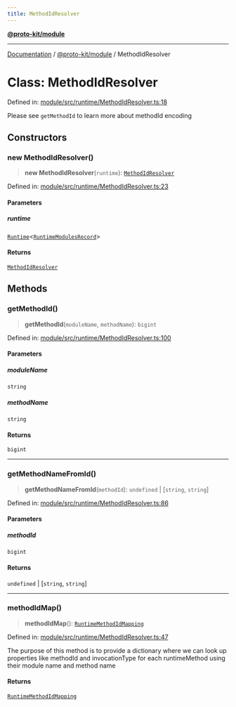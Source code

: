 ```yaml
---
title: MethodIdResolver
---
```


[**@proto-kit/module**](../README.md)

***

[Documentation](../../../README.md) / [@proto-kit/module](../README.md) / MethodIdResolver

# Class: MethodIdResolver

Defined in: [module/src/runtime/MethodIdResolver.ts:18](https://github.com/proto-kit/framework/blob/28efa802e3737fc3b77339148b307ef7246f3ef1/packages/module/src/runtime/MethodIdResolver.ts#L18)

Please see `getMethodId` to learn more about
methodId encoding

## Constructors

### new MethodIdResolver()

> **new MethodIdResolver**(`runtime`): [`MethodIdResolver`](MethodIdResolver.md)

Defined in: [module/src/runtime/MethodIdResolver.ts:23](https://github.com/proto-kit/framework/blob/28efa802e3737fc3b77339148b307ef7246f3ef1/packages/module/src/runtime/MethodIdResolver.ts#L23)

#### Parameters

##### runtime

[`Runtime`](Runtime.md)\<[`RuntimeModulesRecord`](../type-aliases/RuntimeModulesRecord.md)\>

#### Returns

[`MethodIdResolver`](MethodIdResolver.md)

## Methods

### getMethodId()

> **getMethodId**(`moduleName`, `methodName`): `bigint`

Defined in: [module/src/runtime/MethodIdResolver.ts:100](https://github.com/proto-kit/framework/blob/28efa802e3737fc3b77339148b307ef7246f3ef1/packages/module/src/runtime/MethodIdResolver.ts#L100)

#### Parameters

##### moduleName

`string`

##### methodName

`string`

#### Returns

`bigint`

***

### getMethodNameFromId()

> **getMethodNameFromId**(`methodId`): `undefined` \| \[`string`, `string`\]

Defined in: [module/src/runtime/MethodIdResolver.ts:86](https://github.com/proto-kit/framework/blob/28efa802e3737fc3b77339148b307ef7246f3ef1/packages/module/src/runtime/MethodIdResolver.ts#L86)

#### Parameters

##### methodId

`bigint`

#### Returns

`undefined` \| \[`string`, `string`\]

***

### methodIdMap()

> **methodIdMap**(): [`RuntimeMethodIdMapping`](../../protocol/type-aliases/RuntimeMethodIdMapping.md)

Defined in: [module/src/runtime/MethodIdResolver.ts:47](https://github.com/proto-kit/framework/blob/28efa802e3737fc3b77339148b307ef7246f3ef1/packages/module/src/runtime/MethodIdResolver.ts#L47)

The purpose of this method is to provide a dictionary where
we can look up properties like methodId and invocationType
for each runtimeMethod using their module name and method name

#### Returns

[`RuntimeMethodIdMapping`](../../protocol/type-aliases/RuntimeMethodIdMapping.md)
